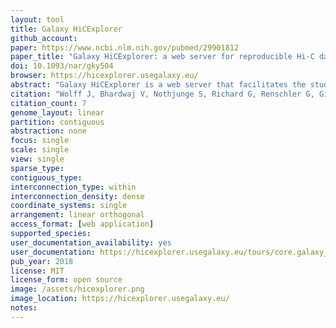 ```yaml
---
layout: tool 
title: Galaxy HiCExplorer
github_account: 
paper: https://www.ncbi.nlm.nih.gov/pubmed/29901812
paper_title: "Galaxy HiCExplorer: a web server for reproducible Hi-C data analysis, quality control and visualization."
doi: 10.1093/nar/gky504
browser: https://hicexplorer.usegalaxy.eu/
abstract: "Galaxy HiCExplorer is a web server that facilitates the study of the 3D conformation of chromatin by allowing Hi-C data processing, analysis and visualization. With the Galaxy HiCExplorer web server, users with little bioinformatic background can perform every step of the analysis in one workflow: mapping of the raw sequence data, creation of Hi-C contact matrices, quality assessment, correction of contact matrices and identification of topological associated domains (TADs) and A/B compartments. Users can create publication ready plots of the contact matrix, A/B compartments, and TADs on a selected genomic locus, along with additional information like gene tracks or ChIP-seq signals. Galaxy HiCExplorer is freely usable at: https://hicexplorer.usegalaxy.eu and is available as a Docker container: https://github.com/deeptools/docker-galaxy-hicexplorer."
citation: "Wolff J, Bhardwaj V, Nothjunge S, Richard G, Renschler G, Gilsbach R, et al. Galaxy HiCExplorer: a web server for reproducible Hi-C data analysis, quality control and visualization. Nucleic Acids Res. academic.oup.com; 2018;46: W11–W16."
citation_count: 7
genome_layout: linear
partition: contiguous
abstraction: none
focus: single
scale: single
view: single
sparse_type: 
contiguous_type: 
interconnection_type: within
interconnection_density: dense
coordinate_systems: single
arrangement: linear orthogonal
access_format: [web application]
supported_species: 
user_documentation_availability: yes
user_documentation: https://hicexplorer.usegalaxy.eu/tours/core.galaxy_ui
pub_year: 2018
license: MIT
license_form: open source
image: /assets/hicexplorer.png
image_location: https://hicexplorer.usegalaxy.eu/
notes: 
---
```

